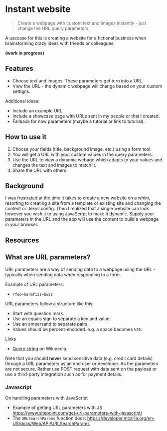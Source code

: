 # Instant website
> Create a webpage with custom text and images instantly - just change the URL query parameters.

A usecase for this is creating a website for a fictional business when brainstorming crazy ideas with friends or colleagues.


**(work in progress)**


## Features 

- Choose text and images. These parameters get turn into a URL.
- View the URL - the dynamic webpage will change based on your custom settigns.

Additional ideas:

- Include an example URL.
- Include a showcase page with URLs sent in my people or that I created.
- Fallback for now parameters (maybe a tutorial or link to tutorial).

## How to use it

1. Choose your fields (title, background image, etc.) using a form tool.
2. You will get a URL with your custom values in the query parameters.
3. Use the URL to view a dynamic webage which adapts to your values and changes the text and images to match it.
4. Share the URL with others.


## Background

I was frustrated at the time it takes to create a new website on a whim, resorting to creating a site from a template or existing site and changing the content or Jekyll config. Then I realized that a single website can look however you wish it to using JavaScript to make it dynamic. Supply your parameters in the URL and the app will use the content to build a webpage in your browser.


## Resources

## What are URL parameters?

URL parameters are a way of sending data to a webpage using the URL - typically when sending data when responding to a form. 

Example of URL parameters:

- `?foo=bar&fizz=buzz`

URL parameters follow a structure like this:

- Start with question mark.
- Use an equals sign to separate a key and value.
- Use an ampersand to separate pairs.
- Values should be percent-encoded. e.g. a space becomes `%20`.

Links

- [Query string](https://en.wikipedia.org/wiki/Query_string) on Wikipedia.

Note that you should **never** send sensitive data (e.g. credit card details) through a URL parameters as an end user or developer. As the parameters are not secure. Rather use POST request with data sent on the payload or use a third-party integration such as for payment details.

### Javascript

On handling parameters with JavaScript

- Example of getting URL parameters with JS https://www.sitepoint.com/get-url-parameters-with-javascript/
- The `URLSearchParams` function docs: https://developer.mozilla.org/en-US/docs/Web/API/URLSearchParams
